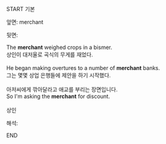 START
기본

앞면:
merchant


뒷면:
<div><div>The <strong>merchant</strong> weighed crops in a bismer. </div><div><div>상인이 대저울로 곡식의 무게를 재었다.</div></div></div><div><br></div><div>He began making overtures to a number of <strong>merchant</strong> banks. </div><div><div>그는 몇몇 상업 은행들에 제안을 하기 시작했다.</div></div><div><br></div><div><div><div><span>아저씨에게 깎아달라고 애교를 부리는 장면입니다.</span></div></div><div><div><span>So I'm asking the <strong>merchant</strong> for discount.</span></div></div></div><div><br></div><div><span>상인</span><br></div>


해석:
<!--ID: 1746614454270-->
END